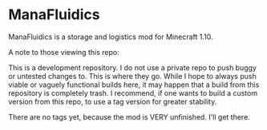 # ManaFluidics

ManaFluidics is a storage and logistics mod for Minecraft 1.10.

A note to those viewing this repo:

This is a development repository.  I do not use a private repo to push buggy or untested changes to.  This is where they go.  While I hope to always push viable or vaguely functional builds here, it may happen that a build from this repository is completely trash.  I recommend, if one wants to build a custom version from this repo, to use a tag version for greater stability.

There are no tags yet, because the mod is VERY unfinished.  I'll get there.